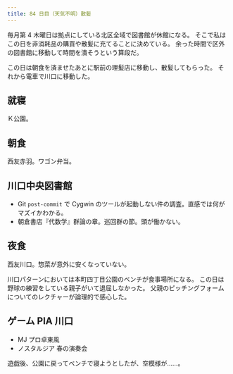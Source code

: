 ```yaml
---
title: 84 日目（天気不明）散髪
---
```


毎月第 4 木曜日は拠点にしている北区全域で図書館が休館になる。
そこで私はこの日を非消耗品の購買や散髪に充てることに決めている。
余った時間で区外の図書館に移動して時間を潰そうという算段だ。

この日は朝食を済ませたあとに駅前の理髪店に移動し、散髪してもらった。
それから電車で川口に移動した。

## 就寝

Ｋ公園。

## 朝食

西友赤羽。ワゴン弁当。

## 川口中央図書館

* Git `post-commit` で Cygwin のツールが起動しない件の調査。直感では何がマズイかわかる。
* 朝倉書店『代数学』群論の章。巡回群の節。頭が働かない。

## 夜食

西友川口。惣菜が意外に安くなっていない。

川口パターンにおいては本町四丁目公園のベンチが食事場所になる。
この日は野球の練習をしている親子がいて退屈しなかった。
父親のピッチングフォームについてのレクチャーが論理的で感心した。

## ゲーム PIA 川口

* MJ プロ卓東風
* ノスタルジア 春の演奏会

遊戯後、公園に戻ってベンチで寝ようとしたが、空模様が……。
